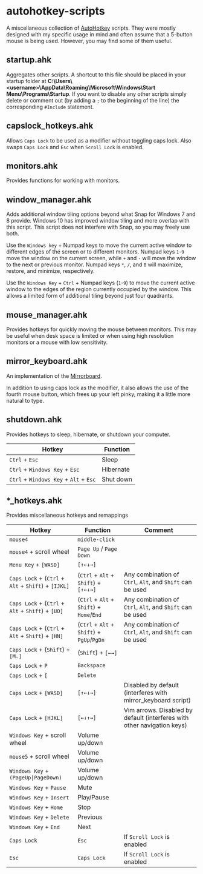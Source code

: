 # autohotkey-scripts
A miscellaneous collection of [AutoHotkey](http://ahkscript.org/) scripts. They were mostly designed
with my specific usage in mind and often assume that a 5-button mouse is being used. However, you
may find some of them useful.

## startup.ahk
Aggregates other scripts. A shortcut to this file should be placed in your startup folder at
**C:\\Users\\&lt;username&gt;\\AppData\\Roaming\\Microsoft\\Windows\\Start Menu\\Programs\\Startup**.
If you want to disable any other scripts simply delete or comment out (by adding a `;` to the
beginning of the line) the corresponding `#Include` statement.

## capslock_hotkeys.ahk
Allows `Caps Lock` to be used as a modifier without toggling caps lock. Also swaps `Caps Lock` and
`Esc` when `Scroll Lock` is enabled.

## monitors.ahk
Provides functions for working with monitors.

## window_manager.ahk
Adds additional window tiling options beyond what Snap for Windows 7 and 8 provide. Windows 10 has
improved window tiling and more overlap with this script. This script does not interfere with Snap,
so you may freely use both.

Use the `Windows key` + Numpad keys to move the current active window to different edges of the
screen or to different monitors. Numpad keys `1`-`9` move the window on the current screen, while
`+` and `-` will move the window to the next or previous monitor. Numpad keys `*`, `/`, and `0` will
maximize, restore, and minimize, respectively.

Use the `Windows Key` + `Ctrl` + Numpad keys (`1`-`9`) to move the current active window to the
edges of the region currently occupied by the window. This allows a limited form of additional
tiling beyond just four quadrants.

## mouse_manager.ahk
Provides hotkeys for quickly moving the mouse between monitors. This may be useful when desk space
is limited or when using high resolution monitors or a mouse with low sensitivity.

## mirror_keyboard.ahk
An implementation of the
[Mirrorboard](http://blog.xkcd.com/2007/08/14/mirrorboard-a-one-handed-keyboard-layout-for-the-lazy/).

In addition to using caps lock as the modifier, it also allows the use of the fourth mouse button,
which frees up your left pinky, making it a little more natural to type.

## shutdown.ahk
Provides hotkeys to sleep, hibernate, or shutdown your computer.

Hotkey | Function
-------|---------
`Ctrl` + `Esc` | Sleep
`Ctrl` + `Windows Key` + `Esc` | Hibernate
`Ctrl` + `Windows Key` + `Alt` + `Esc` | Shut down

## *_hotkeys.ahk
Provides miscellaneous hotkeys and remappings

Hotkey | Function | Comment
-------|----------|--------
`mouse4` | `middle-click`
`mouse4` + scroll wheel | `Page Up` / `Page Down`
`Menu Key` + `[WASD]` | `[↑←↓→]`
`Caps Lock` + (`Ctrl` + `Alt` + `Shift`) + `[IJKL]` | (`Ctrl` + `Alt` + `Shift`) + `[↑←↓→]` | Any combination of `Ctrl`, `Alt`, and `Shift` can be used
`Caps Lock` + (`Ctrl` + `Alt` + `Shift`) + `[UO]` | (`Ctrl` + `Alt` + `Shift`) + `Home`/`End` | Any combination of `Ctrl`, `Alt`, and `Shift` can be used
`Caps Lock` + (`Ctrl` + `Alt` + `Shift`) + `[HN]` | (`Ctrl` + `Alt` + `Shift`) + `PgUp`/`PgDn` | Any combination of `Ctrl`, `Alt`, and `Shift` can be used
`Caps Lock` + (`Shift`) + `[M.]` | (`Shift`) + `[←→]`
`Caps Lock` + `P` | `Backspace`
`Caps Lock` + `[` | `Delete`
`Caps Lock` + `[WASD]` | `[↑←↓→]` | Disabled by default (interferes with mirror_keyboard script)
`Caps Lock` + `[HJKL]` | `[←↓↑→]` | Vim arrows. Disabled by default (interferes with other navigation keys)
`Windows Key` + scroll wheel | Volume up/down
`mouse5` + scroll wheel | Volume up/down
`Windows Key` + `(PageUp\|PageDown)` | Volume up/down
`Windows Key` + `Pause` | Mute
`Windows Key` + `Insert` | Play/Pause
`Windows Key` + `Home` | Stop
`Windows Key` + `Delete` | Previous
`Windows Key` + `End` | Next
`Caps Lock` | `Esc` | If `Scroll Lock` is enabled
`Esc` | `Caps Lock` | If `Scroll Lock` is enabled
